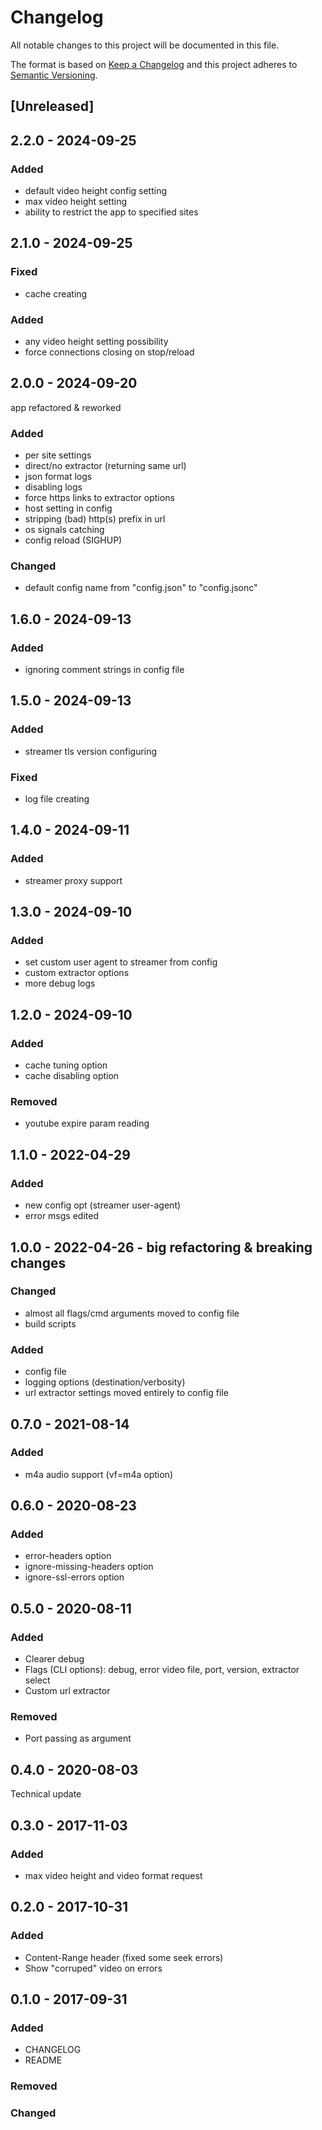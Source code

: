 # Changelog
All notable changes to this project will be documented in this file.

The format is based on [Keep a Changelog](http://keepachangelog.com/en/1.0.0/)
and this project adheres to [Semantic Versioning](http://semver.org/spec/v2.0.0.html).

## [Unreleased]

## 2.2.0 - 2024-09-25
### Added
- default video height config setting
- max video height setting
- ability to restrict the app to specified sites

## 2.1.0 - 2024-09-25
### Fixed
- cache creating
### Added
- any video height setting possibility
- force connections closing on stop/reload

## 2.0.0 - 2024-09-20
app refactored & reworked
### Added
- per site settings
- direct/no extractor (returning same url)
- json format logs
- disabling logs
- force https links to extractor options
- host setting in config
- stripping (bad) http(s) prefix in url
- os signals catching
- config reload (SIGHUP)
### Changed
- default config name from "config.json" to "config.jsonc"

## 1.6.0 - 2024-09-13
### Added           
- ignoring comment strings in config file

## 1.5.0 - 2024-09-13
### Added
- streamer tls version configuring
### Fixed
- log file creating

## 1.4.0 - 2024-09-11
### Added
- streamer proxy support

## 1.3.0 - 2024-09-10
### Added
- set custom user agent to streamer from config
- custom extractor options
- more debug logs

## 1.2.0 - 2024-09-10
### Added
- cache tuning option
- cache disabling option
### Removed
- youtube expire param reading
  
## 1.1.0 - 2022-04-29
### Added
- new config opt (streamer user-agent)
- error msgs edited

## 1.0.0 - 2022-04-26 - big refactoring & breaking changes
### Changed
- almost all flags/cmd arguments moved to config file
- build scripts
### Added
- config file
- logging options (destination/verbosity)
- url extractor settings moved entirely to config file

## 0.7.0 - 2021-08-14
### Added
- m4a audio support (vf=m4a option)

## 0.6.0 - 2020-08-23
### Added
- error-headers option
- ignore-missing-headers option
- ignore-ssl-errors option

## 0.5.0 - 2020-08-11
### Added
- Clearer debug
- Flags (CLI options): debug, error video file, port, version, extractor select
- Custom url extractor
### Removed
- Port passing as argument

## 0.4.0 - 2020-08-03
Technical update

## 0.3.0 - 2017-11-03
### Added
- max video height and video format request

## 0.2.0 - 2017-10-31
### Added
- Content-Range header (fixed some seek errors)
- Show "corruped" video on errors

## 0.1.0 - 2017-09-31
### Added
- CHANGELOG
- README

### Removed

### Changed
